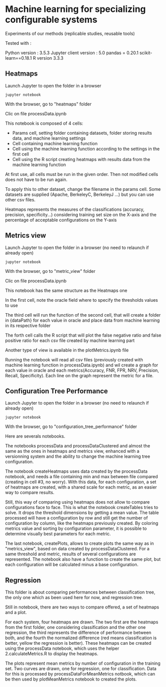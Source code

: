 # Machine learning for specializing configurable systems 

Experiments of our methods (replicable studies, reusable tools) 


Tested with : 

Python version : 3.5.3
Jupyter client version : 5.0
pandas = 0.20.1
scikit-learn==0.18.1
R version 3.3.3


## Heatmaps

Launch Jupyter to open the folder in a browser
```
jupyter notebook
```

With the browser, go to "heatmaps" folder

Clic on file processData.ipynb

This notebook is composed of 4 cells:
 - Params cell, setting folder containing datasets, folder storing results data, and machine learning settings
 - Cell containing machine learning function
 - Cell using the machine learning function according to the settings in the first cell
 - Cell using the R script creating heatmaps with results data from the machine learning function

At first use, all cells must be run in the given order. Then not modified cells does not have to be run again.

To apply this to other dataset, change the filename in the params cell. Some datasets are supplied (Apache, BerkeleyC, BerkeleyJ ...) but you can use other csv files.

Heatmaps represents the measures of the classifications (accuracy, precision, specificity...) considering training set size on the X-axis and the percentage of acceptable configurations on the Y-axis

## Metrics view

Launch Jupyter to open the folder in a browser (no need to relaunch if already open)
```
jupyter notebook
```

With the browser, go to "metric_view" folder

Clic on file processData.ipynb

This notebook has the same structure as the Heatmaps one

In the first cell, note the oracle field where to specify the thresholds values to use

The third cell will run the function of the second cell, that will create a folder in {dataPath} for each value in oracle and place data from machine learning in its respective folder

The forth cell calls the R script that will plot the false negative ratio and false positive ratio for each csv file created by machine learning part


Another type of view is available in the plotMetrics.ipynb file

Running the notebook will read all csv files (previously created with machine learning function in processData.ipynb) and wil create a graph for each value in oracle and each metrics(Accuracy, FNR, FPR, NRV, Precision, Recall, Specificity). Each line on the graph represent the metric for a file.

## Configuration Tree Performance

Launch Jupyter to open the folder in a browser (no need to relaunch if already open)
```
jupyter notebook
```

With the browser, go to "configuration_tree_performance" folder

Here are severals notebooks.

The notebooks processData and processDataClustered and almost the same as the ones in heatmaps and metrics view, enhanced with a versionning system and the ability to change the machine learning tree configuration.

The notebook createHeatmaps uses data created by the processData notebook, and needs a file containing min and max between file compared (creating in cell #3, no worry). With this data, for each configuration, a set of heatmaps are created, with a shared scale for each metric, as an easier way to compare results.

Still, this way of comparing using heatmaps does not allow to compare configurations face to face. This is what the notebook createTables tries to solve. It drops the threshold dimensions by getting a mean value. The table processed will have a configuration by row and still get the number of configuration by column, like the heatmaps previously created. By coloring metrics value and sorting by configuration parameter, it is possible to determine visually best parameters for each metric.

The last notebook, createPlots, allows to create plots the same way as in "metrics_view", based on data created by processDataClustered.
For a same threshold and metric, results of several configurations are represented. The notebook also have a function to create the same plot, but each configuration will be calculated minus a base configuration.


## Regression

This folder is about comparing performances between classification tree, the only one which as been used here for now, and regression tree.

Still in notebook, there are two ways to compare offered, a set of heatmaps and a plot.

For each system, four heatmaps are drawn. The two first are the heatmaps from the first folder, one considering classification and the other one regression, the third represents the difference of performance between both, and the fourth the normalized difference (red means classification is better, yellow the regression is better).
These heatmaps can be created using the processData notebook, which uses the helper 2.calculateMetrics.R to display the heatmaps.

The plots represent mean metrics by number of configuration in the training set. Two curves are drawn, one for regression, one for classification.
Data for this is processed by processDataForMeanMetrics notbook, which can be then used by plotMeanMetrics notebook to created the plots.